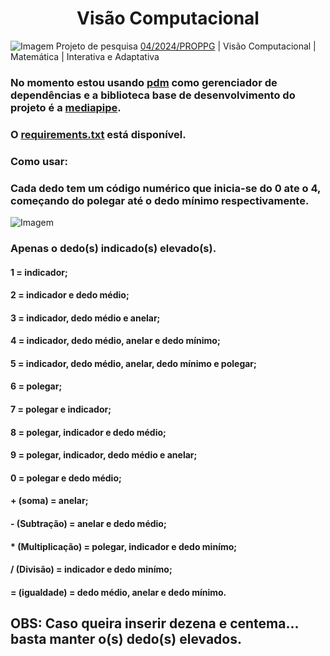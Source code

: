 # <center>Visão Computacional</center>
![Imagem](https://community.revelo.com.br/content/images/size/w2000/2022/03/-15--COVER---Reconhecimento-de-padro-es-em-visa-o-computacional-via-Template-Matching.png)
Projeto de pesquisa [04/2024/PROPPG](https://proppg.ifpa.edu.br/documentos-e-formularios/pesquisa/editais-2024/edital-n-04-2024-proppg/2592-edital-n-04-2024-campus-itaituba-assinado/file) | Visão Computacional | Matemática | Interativa e Adaptativa

###  No momento estou usando [pdm](https://pdm-project.org/latest/) como gerenciador de dependências e a biblioteca base de desenvolvimento do projeto é a [mediapipe](https://chuoling.github.io/mediapipe/).

### O [requirements.txt](requirements.txt) está disponível.

### Como usar:
### Cada dedo tem um código numérico que inicia-se do 0 ate o 4, começando do polegar até o dedo mínimo respectivamente.

![Imagem](https://www.educlub.com.br/rails/active_storage/representations/redirect/BAh7BkkiC19yYWlscwY6BkVUewdJIglkYXRhBjsAVGkCigdJIghwdXIGOwBUSSIMYmxvYl9pZAY7AEY=--df8b41624182bf6b09831943487862635a780632/BAh7BkkiC19yYWlscwY6BkVUewdJIglkYXRhBjsAVHsHOgtmb3JtYXQ6CHBuZzoUcmVzaXplX3RvX2xpbWl0WwdpAhACaQIQAkkiCHB1cgY7AFRJIg52YXJpYXRpb24GOwBG--b70087bc94213e0515c5430ed18c83dce2987676/Nome%20dos%20dedos%20das%20m%C3%A3os.webp)

### Apenas o dedo(s) indicado(s) elevado(s).

#### 1 = indicador;
#### 2 = indicador e dedo médio;
#### 3 = indicador, dedo médio e anelar;
#### 4 = indicador, dedo médio, anelar e dedo mínimo;
#### 5 = indicador, dedo médio, anelar, dedo mínimo e polegar;
#### 6 = polegar;
#### 7 = polegar e indicador;
#### 8 = polegar, indicador e dedo médio;
#### 9 = polegar, indicador, dedo médio e anelar;
#### 0 = polegar e dedo médio;
#### + (soma) = anelar;
#### - (Subtração) =  anelar e dedo médio;
#### * (Multiplicação) = polegar, indicador e dedo minímo;
#### / (Divisão) = indicador e dedo minímo;
#### = (igualdade) = dedo médio, anelar e dedo mínimo.

## OBS: Caso queira inserir dezena e centema... basta manter o(s) dedo(s) elevados.